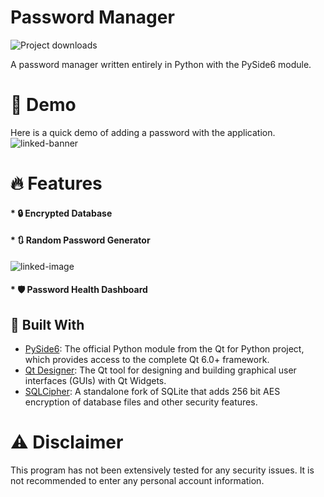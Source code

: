 # Password Manager
![Project downloads](https://img.shields.io/github/downloads/EmueI/password-manager/total)

 A password manager written entirely in Python with the PySide6 module. 

# 🚀 Demo
Here is a quick demo of adding a password with the application. 
![linked-banner](https://i.ibb.co/4JBRMt7/Screenshot-2022-03-11-162837.png)


# 🔥 Features

#### * 🔒 Encrypted Database

#### * 🔃 Random Password Generator 
![linked-image](https://i.ibb.co/HzkNBSB/Screenshot-from-2022-03-20-12-43-03.png)

#### * 🛡️ Password Health Dashboard

## 🍔 Built With
* [PySide6](https://pypi.org/project/PySide6/): The official Python module from the Qt for Python project, which provides access to the complete Qt 6.0+ framework.
* [Qt Designer](https://doc.qt.io/qt-5/qtdesigner-manual.html): The Qt tool for designing and building graphical user interfaces (GUIs) with Qt Widgets.
* [SQLCipher](https://github.com/sqlcipher/sqlcipher): A standalone fork of SQLite that adds 256 bit AES encryption of database files and other security features. 


# ⚠️ Disclaimer

This program has not been extensively tested for any security issues.
It is not recommended to enter any personal account information. 
